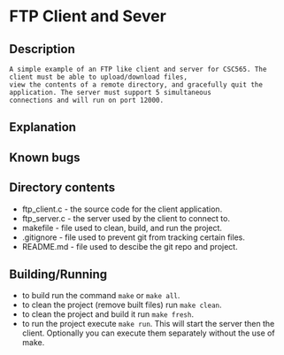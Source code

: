 # FTP Client and Sever
## Description 
	A simple example of an FTP like client and server for CSC565. The client must be able to upload/download files, 
	view the contents of a remote directory, and gracefully quit the application. The server must support 5 simultaneous 
	connections and will run on port 12000. 

## Explanation

## Known bugs

## Directory contents
* ftp_client.c - the source code for the client application.
* ftp_server.c - the server used by the client to connect to. 
* makefile - file used to clean, build, and run the project. 
* .gitignore - file used to prevent git from tracking certain files. 
* README.md - file used to descibe the git repo and project. 

## Building/Running 
* to build run the command ``make`` or ``make all``.
* to clean the project (remove built files) run ``make clean``.
* to clean the project and build it run ``make fresh``.
* to run the project execute ``make run``. This will start the server then the client. Optionally you can execute them separately without the use of make.
